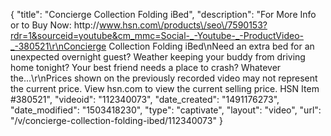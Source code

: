{
    "title": "Concierge Collection Folding iBed",
    "description": "For More Info or to Buy Now: http:\/\/www.hsn.com\/products\/seo\/7590153?rdr=1&sourceid=youtube&cm_mmc=Social-_-Youtube-_-ProductVideo-_-380521\r\nConcierge Collection Folding iBed\nNeed an extra bed for an unexpected overnight guest? Weather keeping your buddy from driving home tonight? Your best friend needs a place to crash? Whatever the...\r\nPrices shown on the previously recorded video may not represent the current price.  View hsn.com to view the current selling price. HSN Item #380521",
    "videoid": "112340073",
    "date_created": "1491176273",
    "date_modified": "1503418230",
    "type": "captivate",
    "layout": "video",
    "url": "\/v\/concierge-collection-folding-ibed\/112340073"
}